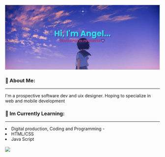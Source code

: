 <img src="https://github.com/AngelIyamu/AngelIyamu/blob/main/banner%20(1).png"/>

###   💙 About Me:
<hr/>
I'm a prospective software dev and uix designer. Hoping to specialize in web and mobile development

### 💜 Im Currently Learning:
<hr/>
<li>Digital production, Coding and Programming -</li>
<li>HTML/CSS </li>
<li>Java Script </li>
<br>
<a href="https://git.io/streak-stats"><img src="https://streak-stats.demolab.com?user=AngelIyamu"/></a>
